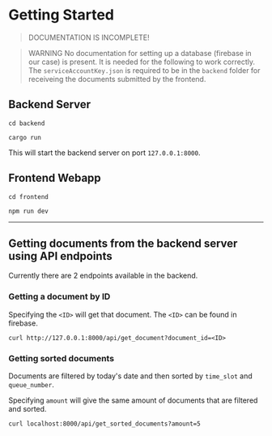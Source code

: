 # Getting Started

> DOCUMENTATION IS INCOMPLETE!

> WARNING
No documentation for setting up a database (firebase in our case) is present. It is needed for the following to work correctly. The `serviceAccountKey.json` is required to be in the `backend` folder for receiveing the documents submitted by the frontend.

## Backend Server
```
cd backend
```

```
cargo run
```

This will start the backend server on port  `127.0.0.1:8000`.

## Frontend Webapp
```
cd frontend
```

```
npm run dev
```

---

## Getting documents from the backend server using API endpoints
Currently there are 2 endpoints available in the backend.

### Getting a document by ID
Specifying the `<ID>` will get that document. The `<ID>` can be found in firebase.

```
curl http://127.0.0.1:8000/api/get_document?document_id=<ID>
```

### Getting sorted documents
Documents are filtered by today's date and then sorted by `time_slot` and `queue_number`.

Specifying `amount` will give the same amount of documents that are filtered and sorted.

```
curl localhost:8000/api/get_sorted_documents?amount=5
```